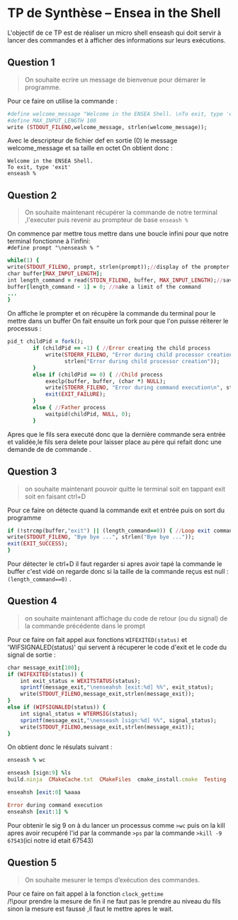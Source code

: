# TP de Synthèse – Ensea in the Shell
L'objectif de ce TP est de réaliser un micro shell enseash qui doit servir à lancer des commandes
et à afficher des informations sur leurs exécutions.

## Question 1
> On souhaite ecrire un message de bienvenue pour démarer le programme.  

Pour ce faire on utilise la commande :  
```ruby
#define welcome_message "Welcome in the ENSEA Shell. \nTo exit, type 'exit'\n"
#define MAX_INPUT_LENGTH 100
write (STDOUT_FILENO,welcome_message, strlen(welcome_message));
```
Avec le descripteur de fichier def en sortie (0) le message welcome_message et sa taille en octet
On obtient donc :
```
Welcome in the ENSEA Shell. 
To exit, type 'exit'
enseash %
```
## Question 2
> On souhaite maintenant récupérer la commande de notre terminal ,l'executer puis revenir au prompteur de base `enseash %`

On commence par mettre tous mettre dans une boucle infini pour que notre terminal fonctionne à l'infini:  
`#define prompt "\nenseash % "`
```ruby
while(1) {
write(STDOUT_FILENO, prompt, strlen(prompt));//display of the prompter
char buffer[MAX_INPUT_LENGTH];
int length_command = read(STDIN_FILENO, buffer, MAX_INPUT_LENGTH);//save the command from he terminal in a buffer
buffer[length_command - 1] = 0; //make a limit of the command
...
}
```
On affiche le prompter et on récupère la commande du terminal pour le mettre dans un buffer 
On fait ensuite un fork pour que l'on puisse réiterer le processus :

```ruby
pid_t childPid = fork();
        if (childPid == -1) { //Error creating the child process
            write(STDERR_FILENO, "Error during child processor creation",
                  strlen("Error during child processor creation"));
        }
        else if (childPid == 0) { //Child process
            execlp(buffer, buffer, (char *) NULL);
            write(STDERR_FILENO, "Error during command execution\n", strlen("Error during command execution\n"));
            exit(EXIT_FAILURE);
        }
        else { //Father process
            waitpid(childPid, NULL, 0);
        }
  ```
Apres que le fils sera executé donc que la dernière commande sera entrée et validée,le fils sera delete pour laisser place au père qui refait donc une 
demande de de commande .

## Question 3 
>on souhaite maintenant pouvoir quitte le terminal soit en tappant exit soit en faisant ctrl+D

Pour ce faire on détecte quand la commande exit et entrée puis on sort du programme 
```ruby
if (!strcmp(buffer,"exit") || (length_command==0)) { //Loop exit command
write(STDOUT_FILENO, "Bye bye ...", strlen("Bye bye ..."));
exit(EXIT_SUCCESS);
}
```
Pour détecter le ctrl+D il faut regarder si apres avoir tapé la commande le buffer c'est vidé 
on regarde donc si la taille de la commande reçus est null : `(length_command==0)` .

## Question 4
>on souhaite maintenant affichage du code de retour (ou du signal) de la commande précédente dans le prompt

Pour ce faire on fait appel aux fonctions `WIFEXITED(status)` et 'WIFSIGNALED(status)' qui servent à récuperer le code d'exit 
et le code du signal de sortie :
```ruby
char message_exit[100];
if (WIFEXITED(status)) {
    int exit_status = WEXITSTATUS(status);
    sprintf(message_exit,"\nenseahsh [exit:%d] %%", exit_status);
    write(STDOUT_FILENO,message_exit,strlen(message_exit));
}
else if (WIFSIGNALED(status)) {
    int signal_status = WTERMSIG(status);
    sprintf(message_exit,"\nenseash [sign:%d] %%", signal_status);
    write(STDOUT_FILENO,message_exit,strlen(message_exit));
}
``` 
On obtient donc le résulats suivant :
```ruby 
enseash % wc

enseash [sign:9] %ls
build.ninja  CMakeCache.txt  CMakeFiles  cmake_install.cmake  Testing  TP_Shell

enseahsh [exit:0] %aaaa

Error during command execution
enseahsh [exit:1] %
```
Pour obtenir le sig 9 on à du lancer un processus comme `>wc` puis on la kill apres 
avoir recupéré l'id par la commande `>ps` par la commande `>kill -9 67543`(ici notre id etait 67543)

## Question 5
>On souhaite mesurer le temps d’exécution des commandes.

Pour ce faire on fait appel à la fonction `clock_gettime`  
/!\pour prendre la mesure de fin il ne faut pas le prendre au niveau du fils sinon la mesure est faussé ,il faut le mettre apres le wait.

